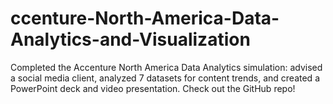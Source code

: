 # ccenture-North-America-Data-Analytics-and-Visualization
Completed the Accenture North America Data Analytics simulation: advised a social media client, analyzed 7 datasets for content trends, and created a PowerPoint deck and video presentation. Check out the GitHub repo!
